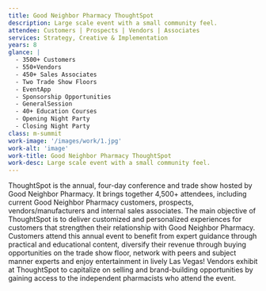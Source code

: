 ```yaml
---
title: Good Neighbor Pharmacy ThoughtSpot
description: Large scale event with a small community feel.
attendee: Customers | Prospects | Vendors | Associates
services: Strategy, Creative & Implementation
years: 8
glance: |
  - 3500+ Customers
  - 550+Vendors
  - 450+ Sales Associates
  - Two Trade Show Floors
  - EventApp
  - Sponsorship Opportunities
  - GeneralSession
  - 40+ Education Courses
  - Opening Night Party
  - Closing Night Party
class: m-summit
work-image: '/images/work/1.jpg'
work-alt: 'image'
work-title: Good Neighbor Pharmacy ThoughtSpot
work-desc: Large scale event with a small community feel.
---
```


ThoughtSpot is the annual, four-day conference and trade show hosted by Good Neighbor Pharmacy. It brings together 4,500+ attendees, including current Good Neighbor Pharmacy customers, prospects, vendors/manufacturers and internal sales associates. The main objective of ThoughtSpot is to deliver customized and personalized experiences for customers that strengthen their relationship with Good Neighbor Pharmacy. Customers attend this annual event to benefit from expert guidance through practical and educational content, diversify their revenue through buying opportunities on the trade show floor, network with peers and subject manner experts and enjoy entertainment in lively Las Vegas! Vendors exhibit at ThoughtSpot to capitalize on selling and brand-building opportunities by gaining access to the independent pharmacists who attend the event.
